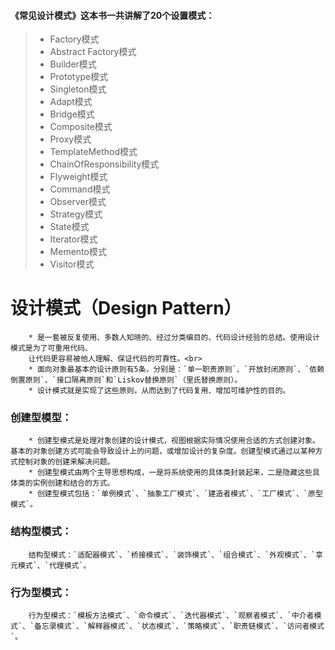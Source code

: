 #### 《常见设计模式》这本书一共讲解了20个设置模式： ####
> - Factory模式
> - Abstract Factory模式
> - Builder模式
> - Prototype模式
> - Singleton模式
> - Adapt模式
> - Bridge模式
> - Composite模式
> - Proxy模式
> - TemplateMethod模式
> - ChainOfResponsibility模式
> - Flyweight模式
> - Command模式
> - Observer模式
> - Strategy模式
> - State模式
> - Iterator模式
> - Memento模式
> - Visitor模式

# 设计模式（Design Pattern）
		* 是一套被反复使用、多数人知晓的、经过分类编目的、代码设计经验的总结。使用设计模式是为了可重用代码、
		让代码更容易被他人理解、保证代码的可靠性。<br>
		* 面向对象最基本的设计原则有5条，分别是：`单一职责原则`、`开放封闭原则`、`依赖倒置原则`、`接口隔离原则`和`Liskov替换原则`（里氏替换原则）。
		* 设计模式就是实现了这些原则，从而达到了代码复用、增加可维护性的目的。
### 创建型模型：
		* 创建型模式是处理对象创建的设计模式，视图根据实际情况使用合适的方式创建对象。基本的对象创建方式可能会导致设计上的问题，或增加设计的复杂度。创建型模式通过以某种方式控制对象的创建来解决问题。
		* 创建型模式由两个主导思想构成，一是将系统使用的具体类封装起来，二是隐藏这些具体类的实例创建和结合的方式。
		* 创建型模式包括：`单例模式`、`抽象工厂模式`、`建造者模式`、`工厂模式`、`原型模式`。

### 结构型模式：
		结构型模式：`适配器模式`、`桥接模式`、`装饰模式`、`组合模式`、`外观模式`、`享元模式`、`代理模式`。

### 行为型模式：
		行为型模式：`模板方法模式`、`命令模式`、`迭代器模式`、`观察者模式`、`中介者模式`、`备忘录模式`、`解释器模式`、`状态模式`、`策略模式`、`职责链模式`、`访问者模式`。
